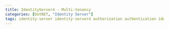 ```yaml
---
title: IdentityServer4 - Multi-tenancy
categories: [DotNET, "Identity Server"]
tags: identity-server identity-server4 authorization authentication identity openid oauth oauth4
---
```


